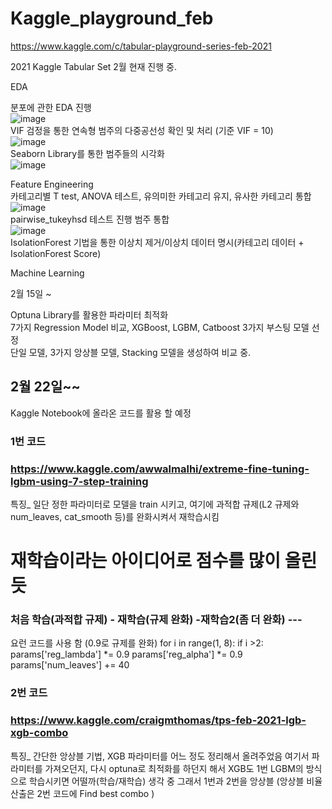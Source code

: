 # Kaggle_playground_feb
https://www.kaggle.com/c/tabular-playground-series-feb-2021


2021 Kaggle Tabular Set 2월
현재 진행 중.

EDA

분포에 관한 EDA 진행  
![image](https://user-images.githubusercontent.com/76254564/107871933-6c662180-6ee9-11eb-91f7-e7b744a9066e.png)  
VIF 검정을 통한 연속형 범주의 다중공선성 확인 및 처리 (기준 VIF = 10)  
![image](https://user-images.githubusercontent.com/76254564/107871954-9ddeed00-6ee9-11eb-977d-871f71aa74d3.png)  
Seaborn Library를 통한 범주들의 시각화  
![image](https://user-images.githubusercontent.com/76254564/107871939-8273e200-6ee9-11eb-9393-d8f0bc51d4d0.png)  


Feature Engineering  
카테고리별 T test, ANOVA 테스트, 유의미한 카테고리 유지, 유사한 카테고리 통합  
![image](https://user-images.githubusercontent.com/76254564/107871950-97e90c00-6ee9-11eb-9f08-f1b8603d4581.png)  
pairwise_tukeyhsd 테스트 진행 범주 통합  
![image](https://user-images.githubusercontent.com/76254564/107871945-8dc70d80-6ee9-11eb-9b8c-7bc67298d03c.png)  
IsolationForest 기법을 통한 이상치 제거/이상치 데이터 명시(카테고리 데이터 + IsolationForest Score)  

Machine Learning  

2월 15일 ~

Optuna Library를 활용한 파라미터 최적화  
7가지 Regression Model 비교, XGBoost, LGBM, Catboost 3가지 부스팅 모델 선정  
단일 모델, 3가지 앙상블 모델, Stacking 모델을 생성하여 비교 중.  

## 2월 22일~~
Kaggle Notebook에 올라온 코드를 활용 할 예정
### 1번 코드
### https://www.kaggle.com/awwalmalhi/extreme-fine-tuning-lgbm-using-7-step-training

특징_ 일단 정한 파라미터로 모델을 train 시키고, 여기에 과적합 규제(L2 규제와 num_leaves, cat_smooth 등)를 완화시켜서 재학습시킴
# 재학습이라는 아이디어로 점수를 많이 올린 듯
### 처음 학습(과적합 규제) - 재학습(규제 완화) -재학습2(좀 더 완화) ---

요런 코드를 사용 함 (0.9로 규제를 완화)
    for i in range(1, 8):
        if i >2:    
        params['reg_lambda'] *= 0.9
        params['reg_alpha'] *= 0.9
        params['num_leaves'] += 40
        
### 2번 코드
### https://www.kaggle.com/craigmthomas/tps-feb-2021-lgb-xgb-combo

특징_ 간단한 앙상블 기법, XGB 파라미터를 어느 정도 정리해서 올려주었음
여기서 파라미터를 가져오던지, 다시 optuna로 최적화를 하던지 해서
XGB도 1번 LGBM의 방식으로 학습시키면 어떨까(학습/재학습) 생각 중
그래서 1번과 2번을 앙상블
(앙상블 비율 산출은 2번 코드에 Find best combo )
